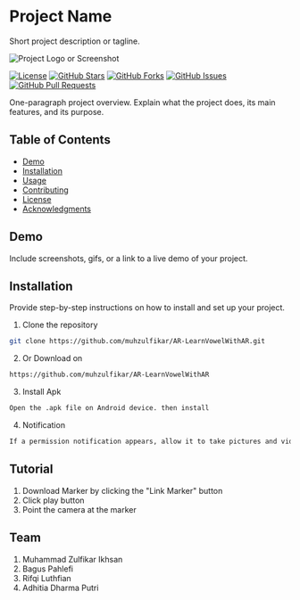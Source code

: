 # Project Name

Short project description or tagline.

![Project Logo or Screenshot](images/logo.png)

[![License](https://img.shields.io/badge/License-MIT-blue.svg)](LICENSE)
[![GitHub Stars](https://img.shields.io/github/stars/yourusername/yourproject)](https://github.com/yourusername/yourproject/stargazers)
[![GitHub Forks](https://img.shields.io/github/forks/yourusername/yourproject)](https://github.com/yourusername/yourproject/network/members)
[![GitHub Issues](https://img.shields.io/github/issues/yourusername/yourproject)](https://github.com/yourusername/yourproject/issues)
[![GitHub Pull Requests](https://img.shields.io/github/issues-pr/yourusername/yourproject)](https://github.com/yourusername/yourproject/pulls)

One-paragraph project overview. Explain what the project does, its main features, and its purpose.

## Table of Contents

- [Demo](#demo)
- [Installation](#installation)
- [Usage](#usage)
- [Contributing](#contributing)
- [License](#license)
- [Acknowledgments](#acknowledgments)

## Demo

Include screenshots, gifs, or a link to a live demo of your project.

## Installation

Provide step-by-step instructions on how to install and set up your project.

1. Clone the repository
```bash
git clone https://github.com/muhzulfikar/AR-LearnVowelWithAR.git
```
2. Or Download on
```bash
https://github.com/muhzulfikar/AR-LearnVowelWithAR
```
3. Install Apk
```bash
Open the .apk file on Android device. then install
```
4. Notification
```bash
If a permission notification appears, allow it to take pictures and videos
```

## Tutorial

1. Download Marker by clicking the "Link Marker" button
2. Click play button
3. Point the camera at the marker


## Team
1. Muhammad Zulfikar Ikhsan
2. Bagus Pahlefi
3. Rifqi Luthfian
4. Adhitia Dharma Putri

